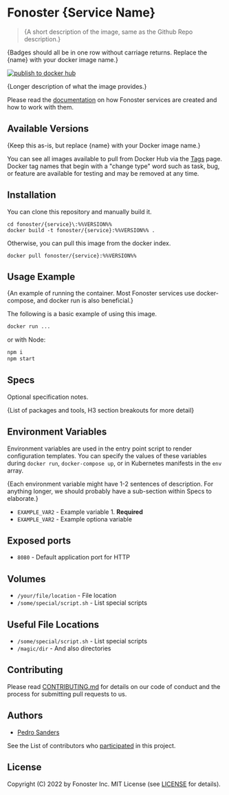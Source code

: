 # Fonoster {Service Name}

> {A short description of the image, same as the Github Repo description.}

{Badges should all be in one row without carriage returns. Replace the {name} with your docker image name.}

[![publish to docker hub](https://github.com/fonoster/nodejs-service/actions/workflows/gh_docker.yml/badge.svg)](https://github.com/fonoster/nodejs-service/actions/workflows/gh_docker.yml)

{Longer description of what the image provides.}

Please read the [documentation](link) on how Fonoster services are created and how to work with them.

## Available Versions

{Keep this as-is, but replace {name} with your Docker image name.}

You can see all images available to pull from Docker Hub via the [Tags]() page. Docker tag names that begin with a "change type" word such as task, bug, or feature are available for testing and may be removed at any time.

## Installation

You can clone this repository and manually build it.

```
cd fonoster/{service}\:%%VERSION%%
docker build -t fonoster/{service}:%%VERSION%% .
```

Otherwise, you can pull this image from the docker index.

```
docker pull fonoster/{service}:%%VERSION%%
```

## Usage Example

{An example of running the container. Most Fonoster services use docker-compose, and docker run is also beneficial.}

The following is a basic example of using this image.

```bash
docker run ...
```

or with Node:

```bash
npm i
npm start
```

## Specs

Optional specification notes.

{List of packages and tools, H3 section breakouts for more detail}

## Environment Variables

Environment variables are used in the entry point script to render configuration templates. You can specify the values of these variables during `docker run`, `docker-compose up`, or in Kubernetes manifests in the `env` array.

{Each environment variable might have 1-2 sentences of description. For anything longer, we should probably have a sub-section within Specs to elaborate.}

- `EXAMPLE_VAR2` - Example variable 1. **Required**
- `EXAMPLE_VAR2` - Example optiona variable

## Exposed ports

- `8080` - Default application port for HTTP

## Volumes

- `/your/file/location` - File location
- `/some/special/script.sh` - List special scripts

## Useful File Locations

- `/some/special/script.sh` - List special scripts
- `/magic/dir` - And also directories

## Contributing

Please read [CONTRIBUTING.md](https://github.com/fonoster/fonoster/blob/master/CONTRIBUTING.md) for details on our code of conduct and the process for submitting pull requests to us.

## Authors

- [Pedro Sanders](https://github.com/psanders)

See the List of contributors who [participated](https://github.com/fonoster/fonoster/contributors) in this project.

## License

Copyright (C) 2022 by Fonoster Inc. MIT License (see [LICENSE](https://github.com/fonoster/fonoster/blob/master/LICENSE) for details).
